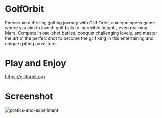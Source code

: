 # GolfOrbit
Embark on a thrilling golfing journey with Golf Orbit, a unique sports game where you aim to launch golf balls to incredible heights, even reaching Mars. Compete in one-shot battles, conquer challenging levels, and master the art of the perfect shot to become the golf king in this entertaining and unique golfing adventure.

# Play and Enjoy
https://golforbit.org

# Screenshot


![pratice-and-experiment](https://github.com/user-attachments/assets/55d69262-7116-48de-8697-628cef5050f9)

